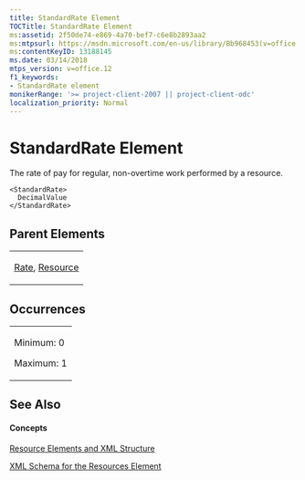 ```yaml
---
title: StandardRate Element
TOCTitle: StandardRate Element
ms:assetid: 2f50de74-e869-4a70-bef7-c6e8b2893aa2
ms:mtpsurl: https://msdn.microsoft.com/en-us/library/Bb968453(v=office.12)
ms:contentKeyID: 13188145
ms.date: 03/14/2018
mtps_version: v=office.12
f1_keywords:
- StandardRate element
monikerRange: '>= project-client-2007 || project-client-odc'
localization_priority: Normal
---
```


# StandardRate Element




The rate of pay for regular, non-overtime work performed by a resource.

    <StandardRate>
      DecimalValue
    </StandardRate>

## Parent Elements

<table>
<colgroup>
<col style="width: 100%" />
</colgroup>
<tbody>
<tr class="odd">
<td><p><a href="rate-element.md">Rate</a>, <a href="resource-element.md">Resource</a></p></td>
</tr>
</tbody>
</table>

## Occurrences

<table>
<colgroup>
<col style="width: 100%" />
</colgroup>
<tbody>
<tr class="odd">
<td><p>Minimum: 0</p>
<p>Maximum: 1</p></td>
</tr>
</tbody>
</table>

## See Also

#### Concepts

[Resource Elements and XML Structure](resource-elements-and-xml-structure.md)

[XML Schema for the Resources Element](xml-schema-for-the-resources-element.md)

